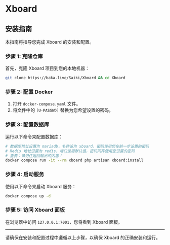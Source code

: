 # Xboard

## 安装指南

本指南将指导您完成 Xboard 的安装和配置。

### 步骤 1: 克隆仓库

首先，克隆 Xboard 项目到您的本地机器：

```bash
git clone https://baka.live/Saiki/Xboard && cd Xboard
```

### 步骤 2: 配置 Docker

1. 打开 `docker-compose.yaml` 文件。
2. 将文件中的 `[U-PASSWD]` 替换为您希望设置的密码。

### 步骤 3: 配置数据库

运行以下命令来配置数据库：

```bash
# 数据库地址设置为 mariadb，名称设为 xboard，密码使用您在前一步设置的密码
# Redis 地址设置为 redis，端口使用默认值，密码同样使用您设置的密码
# 重要：请记住返回输出的内容！
docker compose run -it --rm xboard php artisan xboard:install
```

### 步骤 4: 启动服务

使用以下命令来启动 Xboard 服务：

```bash
docker compose up -d
```

### 步骤 5: 访问 Xboard 面板

在浏览器中访问 `127.0.0.1:7001`，您将看到 Xboard 面板。

---

请确保在安装和配置过程中遵循以上步骤，以确保 Xboard 的正确安装和运行。